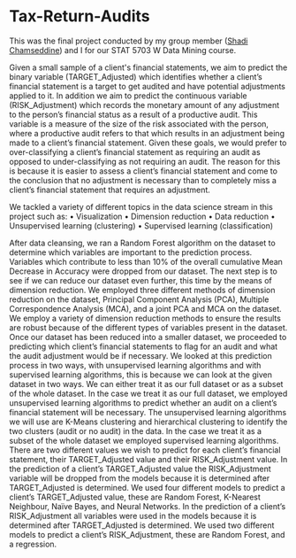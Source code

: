 # Tax-Return-Audits

This was the final project conducted by my group member ([Shadi Chamseddine](https://github.com/ShadoC3)) and I for our STAT 5703 W Data Mining course.

Given a small sample of a client's financial statements, we aim to predict the binary variable (TARGET_Adjusted) which identifies whether a client’s financial statement is a target to get audited and have potential adjustments applied to it. In addition we aim to predict the continuous variable (RISK_Adjustment) which records the monetary amount of any adjustment to the person’s financial status as a result of a productive audit. This variable is a measure of the size of the risk associated with the person, where a productive audit refers to that which results in an adjustment being made to a client’s financial statement. Given these goals, we would prefer to over-classifying a client’s financial statement as requiring an audit as opposed to under-classifying as not requiring an audit. The reason for this is because it is easier to assess a client’s financial statement and come to the conclusion that no adjustment is necessary than to completely miss a client’s financial statement that requires an adjustment.

We tackled a variety of different topics in the data science stream in this project such as:
• Visualization
• Dimension reduction
• Data reduction
• Unsupervised learning (clustering)
• Supervised learning (classification)

After data cleansing, we ran a Random Forest algorithm on the dataset to determine which variables are important to the prediction process. Variables which contribute to less than 10% of the overall cumulative Mean Decrease in Accuracy were dropped from our dataset. The next step is to see if we can reduce our dataset even further, this time by the means of dimension reduction. We employed three different methods of dimension reduction on the dataset, Principal Component Analysis (PCA), Multiple Correspondence Analysis (MCA), and a joint PCA and MCA on the dataset. We employ a variety of dimension reduction methods to ensure the results are robust because of the different types of variables present in the dataset. Once our dataset has been reduced into a smaller dataset, we proceeded to predicting which client’s financial statements to flag for an audit and what the audit adjustment would be if necessary. We looked at this prediction process in two ways, with unsupervised learning algorithms and with supervised learning algorithms, this is because we can look at the given dataset in two ways. We can either treat it as our full dataset or as a subset of the whole dataset. In the case we treat it as our full dataset, we employed unsupervised learning algorithms to predict whether an audit on a client’s financial statement will be necessary. The unsupervised learning algorithms we will use are K-Means clustering and hierarchical clustering to identify the two clusters (audit or no audit) in the data. In the case we treat it as a subset of the whole dataset we employed supervised learning algorithms. There are two different values we wish to predict for each client’s financial statement, their TARGET_Adjusted value and their RISK_Adjustment value. In the prediction of a client’s TARGET_Adjusted value the RISK_Adjustment variable will be dropped from the models because it is determined after TARGET_Adjusted is determined. We used four different models to predict a client’s TARGET_Adjusted value, these are Random Forest, K-Nearest Neighbour, Naïve Bayes, and Neural Networks. In the prediction of a client’s RISK_Adjustment all variables were used in the models because it is determined after TARGET_Adjusted is determined. We used two different models to predict a client’s RISK_Adjustment, these are Random Forest, and a regression.
